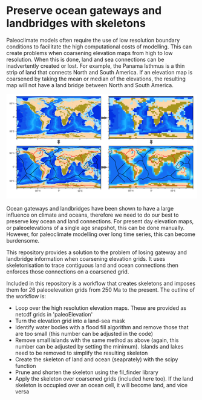 # Preserve ocean gateways and landbridges with skeletons

Paleoclimate models often require the use of low resolution boundary conditions to facilitate the high computational costs of modelling. This can create problems when coarsening elevation maps from high to low resolution. When this is done, land and sea connections can be inadvertently created or lost. For example, the Panama Isthmus is a thin strip of land that connects North and South America. If an elevation map is coarsened by taking the mean or median of the elevations, the resulting map will not have a land bridge between North and South America. 

![skeletonImplementation](https://github.com/JonathonLeonard/ocean-Gateways/blob/418083944dfd52318b28990a3ebdbededca260b7/data/skeletenImplementation.png)

Ocean gateways and landbridges have been shown to have a large influence on climate and oceans, therefore we need to do our best to preserve key ocean and land connections. For present day elevation maps, or paleoelevations of a single age snapshot, this can be done manually. However, for paleoclimate modelling over long time series, this can become burdensome. 

This repository provides a solution to the problem of losing gateway and landbridge information when coarsening elevation grids. It uses skeletonisation to trace contiguous land and ocean connections then enforces those connections on a coarsened grid.

Included in this repository is a workflow that creates skeletons and imposes them for 26 paleoelevation grids from 250 Ma to the present. The outline of the workflow is:

* Loop over the high resolution elevation maps. These are provided as netcdf grids in 'paleoElevation'
* Turn the elevation grid into a land-sea mask
* Identify water bodies with a flood fill algorithm and remove those that are too small (this number can be adjusted in the code)
* Remove small islands with the same method as above (again, this number can be adjusted by setting the minimum). Islands and lakes need to be removed to simplify the resulting skeleton
* Create the skeleton of land and ocean (seaprately) with the scipy function
* Prune and shorten the skeleton using the fil_finder library
* Apply the skeleton over coarsened grids (included here too). If the land skeleton is occupied over an ocean cell, it will become land, and vice versa
